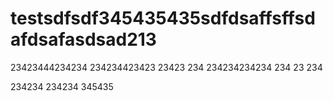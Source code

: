 # testsdfsdf345435435sdfdsaffsffsdafdsafasdsad213


23423444234234 234234423423 23423 234 234234234234 234
23
234


234234 234234 345435